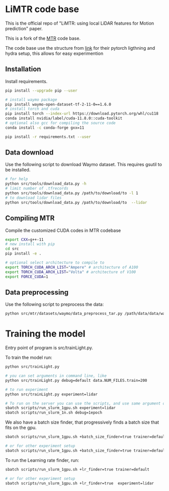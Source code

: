 # LiMTR code base

This is the official repo of "LiMTR: using local LiDAR features for Motion prediction" paper. 

This is a fork of the [MTR](https://github.com/sshaoshuai/MTR) code base.

The code base use the structure from [link](https://github.com/ashleve/lightning-hydra-template) for their pytorch ligthning and hydra setup, this allows for easy experimention

## Installation


Install requirements.

```bash
pip install --upgrade pip --user

# install waymo package
pip install waymo-open-dataset-tf-2-11-0==1.6.0
# install torch and cuda 
pip install torch --index-url https://download.pytorch.org/whl/cu118
conda install nvidia/label/cuda-11.8.0::cuda-toolkit
# optional also gcc for compiling the source code
conda install -c conda-forge gxx=11

pip install -r requirements.txt --user
```


## Data download

Use the following script to download Waymo dataset. 
This requires gsutil to be installed.
```bash
# for help
python src/tools/download_data.py -h 
# limit number of .tfrecords
python src/tools/download_data.py /path/to/download/to -l 1
# to download lidar files
python src/tools/download_data.py /path/to/download/to  --lidar
```

## Compiling MTR

Compile the customized CUDA codes in MTR codebase

```bash
export CXX=g++-11
# new install with pip
cd src
pip install -e .

# optional select architecture to compile to 
export TORCH_CUDA_ARCH_LIST="Ampere" # architecture of A100
export TORCH_CUDA_ARCH_LIST="Volta" # architecture of V100
export FORCE_CUDA=1
```

## Data preprocessing

Use the following script to preprocess the data:

```bash
python src/mtr/datasets/waymo/data_preprocess_tar.py /path/data/data/waymo/scenario/  /path/data/data/waymo  -l 1 -n 18
```


# Training the model

Entry point of program is src/trainLight.py.

To train the model run:

```bash
python src/trainLight.py

# you can set arguments in command line, like
python src/trainLight.py debug=default data.NUM_FILES.train=200

# to run experiment
python src/trainLight.py experiment=lidar

# To run on the server you can use the scripts, and use same argument option
sbatch scripts/run_slurm_1gpu.sh experiment=lidar
sbatch scripts/run_slurm_1n.sh debug=1epoch
```

We also have a batch size finder, that progressively finds a batch size that fits on the gpu.

```bash
sbatch scripts/run_slurm_1gpu.sh +batch_size_finder=true trainer=default

# or for other experiment setup
sbatch scripts/run_slurm_1gpu.sh +batch_size_finder=true trainer=default experiment=lidar

```

To run the Learning rate finder, run:

```bash
sbatch scripts/run_slurm_1gpu.sh +lr_finder=true trainer=default

# or for other experiment setup
sbatch scripts/run_slurm_1gpu.sh +lr_finder=true  experiment=lidar
```
